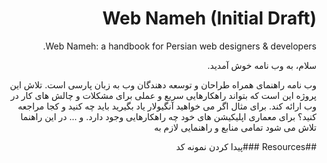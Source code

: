 <div dir="rtl">

# Web Nameh (Initial Draft)
Web Nameh: a handbook for Persian web designers &amp; developers.

سلام، به وب نامه خوش آمدید.

وب نامه راهنمای همراه طراحان و توسعه دهندگان وب به زبان پارسی است.
تلاش این پروژه این است که بتواند راهکارهایی سریع و عملی برای مشکلات و چالش های کار در وب ارائه کند.
برای مثال اگر می خواهید آنگیولار یاد بگیرید باید چه کنید و کجا مراجعه کنید؟ برای معماری اپلیکیشن های خود چه راهکارهایی وجود دارد. و ...
در این راهنما تلاش می شود تمامی منابع و راهنمایی لازم به 


##Resources
###پیدا کردن نمونه کد
